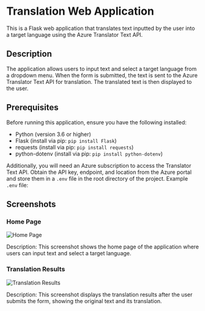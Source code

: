 # Translation Web Application

This is a Flask web application that translates text inputted by the user into a target language using the Azure Translator Text API.

## Description

The application allows users to input text and select a target language from a dropdown menu. When the form is submitted, the text is sent to the Azure Translator Text API for translation. The translated text is then displayed to the user.

## Prerequisites

Before running this application, ensure you have the following installed:
- Python (version 3.6 or higher)
- Flask (install via pip: `pip install Flask`)
- requests (install via pip: `pip install requests`)
- python-dotenv (install via pip: `pip install python-dotenv`)

Additionally, you will need an Azure subscription to access the Translator Text API. Obtain the API key, endpoint, and location from the Azure portal and store them in a `.env` file in the root directory of the project. Example `.env` file:

## Screenshots

### Home Page
![Home Page](https://github.com/Rohith2811/Translator/assets/91714071/ddbe2b59-cf0e-49a2-8fb6-918206a6041e)

Description: This screenshot shows the home page of the application where users can input text and select a target language.

### Translation Results
![Translation Results](https://github.com/Rohith2811/Translator/assets/91714071/9cda3406-a116-411a-bd2e-742be5708f66)

Description: This screenshot displays the translation results after the user submits the form, showing the original text and its translation.

